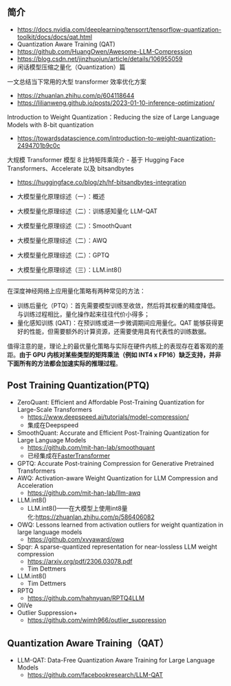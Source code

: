 
## 简介

- https://docs.nvidia.com/deeplearning/tensorrt/tensorflow-quantization-toolkit/docs/docs/qat.html
- Quantization Aware Training (QAT)
- https://github.com/HuangOwen/Awesome-LLM-Compression
- https://blog.csdn.net/jinzhuojun/article/details/106955059
- 闲话模型压缩之量化（Quantization）篇


一文总结当下常用的大型 transformer 效率优化方案
- https://zhuanlan.zhihu.com/p/604118644
- https://lilianweng.github.io/posts/2023-01-10-inference-optimization/


Introduction to Weight Quantization：Reducing the size of Large Language Models with 8-bit quantization
- https://towardsdatascience.com/introduction-to-weight-quantization-2494701b9c0c


大规模 Transformer 模型 8 比特矩阵乘简介 - 基于 Hugging Face Transformers、Accelerate 以及 bitsandbytes
- https://huggingface.co/blog/zh/hf-bitsandbytes-integration






- 大模型量化原理综述（一）：概述
- 大模型量化原理综述（二）：训练感知量化 LLM-QAT
- 大模型量化原理综述（二）：SmoothQuant
- 大模型量化原理综述（二）：AWQ
- 大模型量化原理综述（二）：GPTQ
- 大模型量化原理综述（三）：LLM.int8()



---


在深度神经网络上应用量化策略有两种常见的方法：

- 训练后量化（PTQ）：首先需要模型训练至收敛，然后将其权重的精度降低。与训练过程相比，量化操作起来往往代价小得多；
- 量化感知训练 (QAT)：在预训练或进一步微调期间应用量化。QAT 能够获得更好的性能，但需要额外的计算资源，还需要使用具有代表性的训练数据。


值得注意的是，理论上的最优量化策略与实际在硬件内核上的表现存在着客观的差距。**由于 GPU 内核对某些类型的矩阵乘法（例如 INT4 x FP16）缺乏支持，并非下面所有的方法都会加速实际的推理过程**。





## Post Training Quantization(PTQ)

- ZeroQuant: Efficient and Affordable Post-Training Quantization for Large-Scale Transformers
  - https://www.deepspeed.ai/tutorials/model-compression/
  - 集成在Deepspeed
- SmoothQuant: Accurate and Efficient Post-Training Quantization for Large Language Models
  - https://github.com/mit-han-lab/smoothquant
  - 已经集成在[FasterTransformer](https://github.com/NVIDIA/FasterTransformer)
- GPTQ: Accurate Post-training Compression for Generative Pretrained Transformers
- AWQ: Activation-aware Weight Quantization for LLM Compression and Acceleration
  - https://github.com/mit-han-lab/llm-awq
- LLM.int8()
  - LLM.int8()——在大模型上使用int8量化:https://zhuanlan.zhihu.com/p/586406082
- OWQ: Lessons learned from activation outliers for weight quantization in large language models
	- https://github.com/xvyaward/owq
- Spqr: A sparse-quantized representation for near-lossless LLM weight compression
	- https://arxiv.org/pdf/2306.03078.pdf
	- Tim Dettmers
- LLM.int8()
	- Tim Dettmers
- RPTQ
	- https://github.com/hahnyuan/RPTQ4LLM
- OliVe
- Outlier Suppression+
	- https://github.com/wimh966/outlier_suppression




## Quantization Aware Training（QAT）

- LLM-QAT: Data-Free Quantization Aware Training for Large Language Models
  - https://github.com/facebookresearch/LLM-QAT













